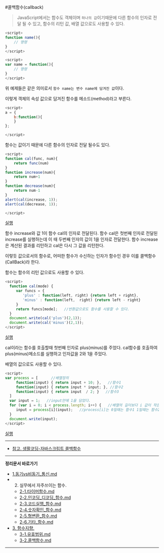 #콜백함수(callback)
 
>JavaScript에서는 함수도 객체이며 `하나의 값`이기때문에 다른 함수의 인자로 전달 될 수 있고, 함수의 리턴 값, 배열 값으로도 사용할 수 있다.

```javascript
<script>
function name(){
    // 명령 
}
</script>
```
```javascript
<script>
var name = function(){
    // 명령
}
</script>
```
위 예제들은 같은 의미로서 `함수 name는 변수 name에 담겨진 값`이다. 


이렇게 객체의 속성 값으로 담겨진 함수를 메소드(method)라고 부른다.

```javascript
<script>
a = {
    b:function(){
    }
};

</script>
```


함수는 값이기 때문에 다른 함수의 인자로 전달 될수도 있다.

```javascript
<script>
function cal(func, num){
    return func(num)
}
function increase(num){
    return num+1
}
function decrease(num){
    return num-1
}
alert(cal(increase, 1));
alert(cal(decrease, 1));

</script>
```
[실행](http://codepen.io/parkseongeun/pen/obxPJw?editors=001)

함수 increase와 값 1이 함수 cal의 인자로 전달된다. 함수 cal은 첫번째 인자로 전달된 increase를 실행하는데 이 때 두번째 인자의 값이 1을 인자로 전달한다. 함수 increase은 계산된 결과를 리턴하고 cal은 다시 그 값을 리턴한다.

이렇듯 값으로서의 함수로, 어떠한 함수가 수신하는 인자가 함수인 경우 이를 콜백함수(CallBack)라 한다.



함수는 함수의 리턴 값으로도 사용할 수 있다.

```javascript
<script>
  function cal(mode) {
     var funcs = {
        'plus' : function(left, right) {return left + right},
        'minus' : function(left,  right) {return left - right}
     }
     return funcs[mode];   //반환값으로도 함수를 사용할 수 있다.
  }
  document.write(cal('plus')(2,1));    
  document.write(cal('minus')(2,1));
</script>
```
[실행](http://codepen.io/parkseongeun/pen/bEpxOO?editors=001)

cal이라는 함수를 호출할때 첫번째 인자로 plus(minus)를 주었다.
cal함수를 호출하여 plus(minus)메소드를 실행하고 인자값을 2와 1을 주었다.



배열의 값으로도 사용할 수 있다.

```javascript
<script>
var process = [      //배열정의
     function(input) { return input + 10; },   //함수1
     function(input) { return input * input; }, //함수2
     function(input) { return input  / 2; }   //함수3
  ]
  var input = 1;   //input안에 1을 담았다.
  for (var i = 0; i < process.length; i++) {   //배열의 길이보다 i 값이 작은동안 1씩 증가
     input = process[i](input);   //process[i]는 0일때는 함수1 1일때는 함수2 2일때는 함수3의미한다.
  }
  document.write(input);
</script>
```
[실행](http://codepen.io/parkseongeun/pen/XXdPOX?editors=001)



----
 
* [참고. 생활코딩-자바스크립트 콜백함수](https://opentutorials.org/course/743/6508)   
 
----
 
**정리문서 바로가기**
 
* [1.동기vs비동기_통신.md](https://github.com/demun/FrontEndStudy/blob/master/document/Javascript/docs/1.%EB%8F%99%EA%B8%B0vs%EB%B9%84%EB%8F%99%EA%B8%B0_%ED%86%B5%EC%8B%A0.md)
* 2. 실무에서 자주쓰이는 함수.
    - [2-1.타이머함수.md](https://github.com/demun/FrontEndStudy/blob/master/document/Javascript/docs/2-1.%ED%83%80%EC%9D%B4%EB%A8%B8%ED%95%A8%EC%88%98.md)
    - [2-2.인코딩_디코딩_함수.md](https://github.com/demun/FrontEndStudy/blob/master/document/Javascript/docs/2-2.%EC%9D%B8%EC%BD%94%EB%94%A9_%EB%94%94%EC%BD%94%EB%94%A9_%ED%95%A8%EC%88%98.md)
    - [2-3.코드실행_함수.md](https://github.com/demun/FrontEndStudy/blob/master/document/Javascript/docs/2-3.%EC%BD%94%EB%93%9C%EC%8B%A4%ED%96%89_%ED%95%A8%EC%88%98.md)
    - [2-4.숫자확인_함수.md](https://github.com/demun/FrontEndStudy/blob/master/document/Javascript/docs/2-4.%EC%88%AB%EC%9E%90%ED%99%95%EC%9D%B8_%ED%95%A8%EC%88%98.md)
    - [2-5.형변환_함수.md](https://github.com/demun/FrontEndStudy/blob/master/document/Javascript/docs/2-5.%ED%98%95%EB%B3%80%ED%99%98_%ED%95%A8%EC%88%98.md)
    - [2-6.기타_함수.md](https://github.com/demun/FrontEndStudy/blob/master/document/Javascript/docs/2-6.%EA%B8%B0%ED%83%80_%ED%95%A8%EC%88%98.md)  
* [3. 함수지향.](https://github.com/demun/FrontEndStudy/blob/master/document/Javascript/docs/3-0.%ED%95%A8%EC%88%98%EC%A7%80%ED%96%A5.md)
    - [3-1.유효범위.md](https://github.com/demun/FrontEndStudy/blob/master/document/Javascript/docs/3.%EC%9C%A0%ED%9A%A8%EB%B2%94%EC%9C%84.md)  
    - [3-2.콜백함수.md](https://github.com/demun/FrontEndStudy/blob/master/document/Javascript/docs/3-2.%EC%BD%9C%EB%B0%B1%ED%95%A8%EC%88%98.md)
      
----